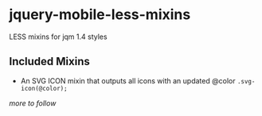 jquery-mobile-less-mixins
=========================

LESS mixins for jqm 1.4 styles

Included Mixins
---------------------

*	An SVG ICON mixin that outputs all icons with an updated @color `.svg-icon(@color);`

_more to follow_